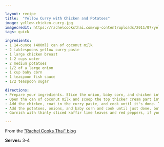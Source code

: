 ```yaml
---

layout: recipe
title:  "Yellow Curry with Chicken and Potatoes"
image: yellow-chicken-curry.jpg
imagecredit: https://rachelcooksthai.com/wp-content/uploads/2011/07/yellow-curry-2.jpg
tags: quick

ingredients:
- 1 14-ounce (400ml) can of coconut milk
- 2 tablespoons yellow curry paste
- 1 large chicken breast
- 1-2 cups water
- 2 medium potatoes
- 1/2 of a large onion
- 1 cup baby corn
- 1 teaspoon fish sauce
- 1/2 teaspoon sugar

directions:
- Prepare your ingredients. Slice the onion, baby corn, and chicken into bite-sized pieces. Peel, cut, and parboil the potatoes for ~5 minutes. Set aside.
- Open the can of coconut milk and scoop the top thicker cream part into a pan (approximately 1/2 cup). Heat this cream over medium heat until the oil just starts to separate from the milk. Then add the yellow curry paste and saute with the cream until it becomes fragrant.
- Add the chicken, coat in the curry paste, and cook until it's done. Then add the rest of the coconut milk and water and bring to a boil. Let cook until the consistency of the curry is what you prefer. You can use less water if you want a shorter cooking time.
- Add the potatoes, onions, and baby corn and cook until just done, but still firm. Adjust seasonings with fish sauce and sugar to taste. Some curry pastes will not need any sugar or fish sauce, and others will need more than the amounts specified here.
- Garnish with thinly sliced kaffir lime leaves and red peppers, if you like. Serve with jasmine rice.

---
```


From the ["Rachel Cooks Thai" blog](https://rachelcooksthai.com/yellow-curry-with-chicken-and-potato/)

**Serves:** 3-4